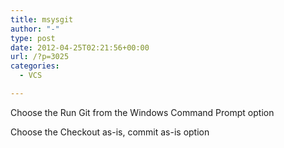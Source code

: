 ```yaml
---
title: msysgit
author: "-"
type: post
date: 2012-04-25T02:21:56+00:00
url: /?p=3025
categories:
  - VCS

---
```

Choose the Run Git from the Windows Command Prompt option

Choose the Checkout as-is, commit as-is option